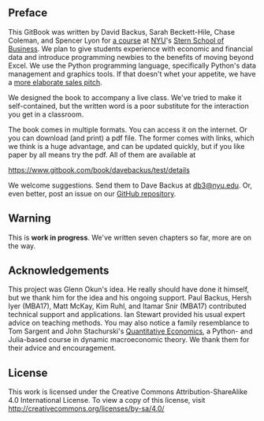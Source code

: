 ## Preface

This GitBook was written by David Backus, Sarah Beckett-Hile, Chase Coleman, and Spencer Lyon for [a course](http://databootcamp.nyuecon.com/) at [NYU](http://www.nyu.edu/)'s [Stern School of Business](http://www.stern.nyu.edu/).  We plan to give students experience with economic and financial data and introduce programming newbies to the benefits of moving beyond Excel.  We use the Python programming language, specifically Python's data management and graphics tools.  If that doesn't whet your appetite, we have a [more elaborate sales pitch](http://databootcamp.nyuecon.com/bootcamp_faq/).   

We designed the book to accompany a live class.  We've tried to make it self-contained, but the written word is a poor substitute for the interaction you get in a classroom.  

The book comes in multiple formats.  You can access it on the internet.  Or you can download (and print) a pdf file.  The former comes with links, which we think is a huge advantage, and can be updated quickly, but if you like paper by all means try the pdf.  All of them are available at 

https://www.gitbook.com/book/davebackus/test/details

We welcome suggestions.  Send them to Dave Backus at [db3@nyu.edu](mailto:db3@nyu.edu).  Or, even better, post an issue on our [GitHub repository](https://github.com/DaveBackus/Data_Bootcamp_Book/issues).  


## Warning

This is **work in progress**.  We've written seven chapters so far, more are on the way.  


## Acknowledgements 

This project was Glenn Okun's idea.  He really should have done it himself, but we thank him for the idea and his ongoing support. Paul Backus, Hersh Iyer (MBA17), Matt McKay, Kim Ruhl, and Itamar Snir (MBA17) contributed technical support and applications.  Ian Stewart provided his usual expert advice on teaching methods.  You may also notice a family resemblance to Tom Sargent and John Stachurski's [Quantitative Economics](http://quant-econ.net/), a Python- and Julia-based course in dynamic macroeconomic theory.  We thank them for their advice and encouragement.   

## License 

This work is licensed under the Creative Commons Attribution-ShareAlike 4.0 International License. To view a copy of this license, visit http://creativecommons.org/licenses/by-sa/4.0/

